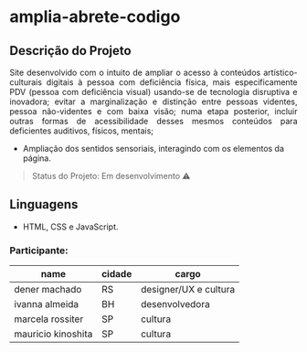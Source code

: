 # amplia-abrete-codigo


## Descrição do Projeto
<p align="justify"> Site desenvolvido com o intuito de ampliar o acesso à conteúdos artístico-culturais digitais à pessoa com deficiência física, mais especificamente PDV (pessoa com deficiência visual) usando-se de tecnologia disruptiva e inovadora;
evitar a marginalização e distinção entre pessoas videntes, pessoa não-videntes e com baixa visão;
numa etapa posterior, incluir outras formas de acessibilidade desses mesmos conteúdos para deficientes auditivos, físicos, mentais;
 </p>


- Ampliação dos sentidos sensoriais, interagindo com os elementos da página.

> Status do Projeto: Em desenvolvimento :warning:

## Linguagens
- HTML, CSS e JavaScript.

### Participante: 
|name|cidade|cargo|
| -------- | -------- | -------- |
|dener machado |RS|designer/UX e cultura|
|ivanna almeida|BH|desenvolvedora|
|marcela rossiter|SP|cultura|
|mauricio kinoshita|SP|cultura|
